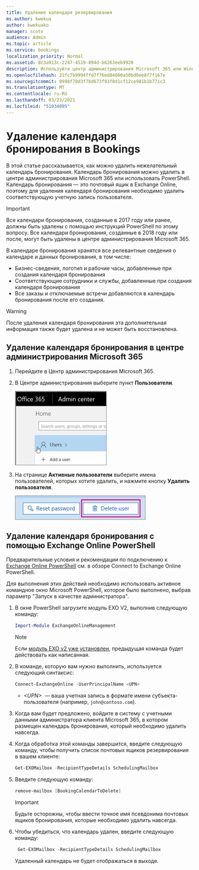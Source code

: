 ```yaml
---
title: Удаление календаря резервирования
ms.author: kwekua
author: kwekuako
manager: scotv
audience: Admin
ms.topic: article
ms.service: bookings
localization_priority: Normal
ms.assetid: 8c3a913c-2247-4519-894d-b6263eeb9920
description: Используйте центр администрирования Microsoft 365 или Windows PowerShell для удаления календарей Bookings.
ms.openlocfilehash: 21fc7b9994ffd7f76ed04000a50bd0ee8f7f167e
ms.sourcegitcommit: 8998f70d3f7bd673f93f8d1cf12ce981b1b771c3
ms.translationtype: MT
ms.contentlocale: ru-RU
ms.lasthandoff: 03/23/2021
ms.locfileid: "51034095"
---
```

# <a name="delete-a-booking-calendar-in-bookings"></a>Удаление календаря бронирования в Bookings

В этой статье рассказывается, как можно удалить нежелательный календарь бронирования. Календарь бронирования можно удалить в центре администрирования Microsoft 365 или использовать PowerShell. Календарь бронирования — это почтовый ящик в Exchange Online, поэтому для удаления календаря бронирования необходимо удалить соответствующую учетную запись пользователя.

> [!IMPORTANT]
> Все календари бронирования, созданные в 2017 году или ранее, должны быть удалены с помощью инструкций PowerShell по этому вопросу. Все календари бронирования, созданные в 2018 году или после, могут быть удалены в центре администрирования Microsoft 365.

В календаре бронирования хранятся все релевантные сведения о календаре и данных бронирования, в том числе:

- Бизнес-сведения, логотип и рабочие часы, добавленные при создания календаря бронирования
- Соответствующие сотрудники и службы, добавленные при создания календаря бронирования
- Все заказы и отключаемые встречи добавляются в календарь бронирования после его создания.

> [!WARNING]
> После удаления календаря бронирования эта дополнительная информация также будет удалена и не может быть восстановлена.

## <a name="delete-a-booking-calendar-in-the-microsoft-365-admin-center"></a>Удаление календаря бронирования в центре администрирования Microsoft 365

1. Перейдите в Центр администрирования Microsoft 365.

1. В Центре администрирования выберите пункт **Пользователи**.

   ![Изображение пользовательского интерфейса пользователей в центре администрирования Microsoft 365](../media/bookings-admin-center-users.png)

1. На странице **Активные пользователи** выберите имена пользователей, которых хотите удалить, и нажмите кнопку **Удалить пользователя**.

   ![Изображение пользовательского интерфейса Delete User в центре администрирования Microsoft 365](../media/bookings-delete-user.png)

## <a name="delete-a-booking-calendar-using-exchange-online-powershell"></a>Удаление календаря бронирования с помощью Exchange Online PowerShell

Предварительные условия и рекомендации по подключению к [Exchange Online PowerShell](/powershell/exchange/exchange-online-powershell-v2?view=exchange-ps) см. в обзоре Connect to Exchange Online PowerShell.

Для выполнения этих действий необходимо использовать активное командное окно Microsoft PowerShell, которое было выполнено, выбрав параметр "Запуск в качестве администратора".

1. В окне PowerShell загрузите модуль EXO V2, выполнив следующую команду:

   ```powershell
   Import-Module ExchangeOnlineManagement
   ```

   > [!NOTE]
   > Если [модуль EXO v2 уже установлен](/powershell/exchange/exchange-online-powershell-v2?view=exchange-ps#install-and-maintain-the-exo-v2-module), предыдущая команда будет действовать как написанная.
   
2. В команде, которую вам нужно выполнить, используется следующий синтаксис:

   ```powershell
   Connect-ExchangeOnline -UserPrincipalName <UPN> 
   ```

   - _\<UPN\>_  — ваша учетная запись в формате имени субъекта-пользователя (например, `john@contoso.com`).

3. Когда вам будет предложено, войдите в систему с учетными данными администратора клиента Microsoft 365, в котором размещен календарь бронирования, который необходимо удалить навсегда.

4. Когда обработка этой команды завершится, введите следующую команду, чтобы получить список почтовых ящиков резервирования в вашем клиенте:

   ```powershell
   Get-EXOMailbox -RecipientTypeDetails SchedulingMailbox
   ```

5. Введите следующую команду:

   ```powershell
   remove-mailbox [BookingCalendarToDelete]
   ```

   > [!IMPORTANT]
   > Будьте осторожны, чтобы ввести точное имя псевдонима почтовых ящиков бронирования, которые необходимо удалить навсегда.

6. Чтобы убедиться, что календарь удален, введите следующую команду:

   ```powershell
    Get-EXOMailbox -RecipientTypeDetails SchedulingMailbox
   ```

   Удаленный календарь не будет отображаться в выходе.
